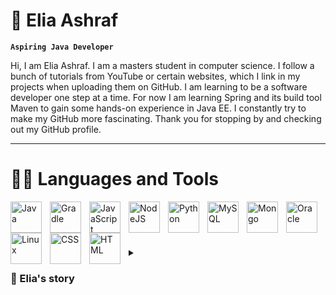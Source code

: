 # 🧕 Elia Ashraf

**`Aspiring Java Developer`**

Hi, I am Elia Ashraf. I am a masters student in computer science. I follow a bunch of tutorials from YouTube or certain websites, which I link in my projects when uploading them on GitHub. I am learning to be a software developer one step at a time. For now I am learning Spring and its build tool Maven to gain some hands-on experience in Java EE. I constantly try to make my GitHub more fascinating. Thank you for stopping by and checking out my GitHub profile.
 
 ---
 # 👩‍💻 Languages and Tools
 
<img align="left" alt="Java" width="50px" style="padding-right:10px;" src="https://cdn.jsdelivr.net/gh/devicons/devicon/icons/java/java-original.svg">
<img align="left" alt="Gradle" width="50px" style="padding-right:10px;" src="https://cdn.jsdelivr.net/gh/devicons/devicon/icons/gradle/gradle-plain.svg">
<img align="left" alt="JavaScript" width="50px" style="padding-right:10px;" src="https://cdn.jsdelivr.net/gh/devicons/devicon/icons/javascript/javascript-original.svg">
<img align="left" alt="NodeJS" width="50px" style="padding-right:10px;" src="https://cdn.jsdelivr.net/gh/devicons/devicon/icons/nodejs/nodejs-plain-wordmark.svg">
<img align="left" alt="Python" width="50px" style="padding-right:10px;" src="https://cdn.jsdelivr.net/gh/devicons/devicon/icons/python/python-original.svg">
<img align="left" alt="MySQL" width="50px" style="padding-right:10px;" src="https://cdn.jsdelivr.net/gh/devicons/devicon/icons/mysql/mysql-original.svg">
<img align="left" alt="Mongo" width="50px" style="padding-right:10px;" src="https://cdn.jsdelivr.net/gh/devicons/devicon/icons/mongodb/mongodb-plain.svg">
<img align="left" alt="Oracle" width="50px" style="padding-right:10px;" src="https://cdn.jsdelivr.net/gh/devicons/devicon/icons/oracle/oracle-original.svg">
<img align="left" alt="Linux" width="50px" style="padding-right:10px;" src="https://cdn.jsdelivr.net/gh/devicons/devicon/icons/linux/linux-original.svg">
<img align="left" alt="CSS" width="50px" style="padding-right:10px;" src="https://cdn.jsdelivr.net/gh/devicons/devicon/icons/css3/css3-original.svg">
<img align="left" alt="HTML" width="50px" style="padding-right:10px;" src="https://cdn.jsdelivr.net/gh/devicons/devicon/icons/html5/html5-original.svg">

</br></br>


# 
<details> 
  
  <summary><h3>  📝 Elia's story </h3></summary>
  
  My dad is a software developer and seeing him work using languages that looked like maths and made no sense to me as a kid had fascinated me for a long while. That's when I decided I wanted to study computer science when I grew up. Throughout my education in computer science, I had tried my hands at multiple fields from machine learning to full stack development to web development. Initially, during my bachelors I had tried working on a few projects using HTML/CSS and PHP, but somehow I did not enjoy it very much. 
  Then I moved to Germany for my masters course. I had taken up a couple of courses on machine learning and AI during the initial semesters of my masters program at the University of Siegen. During COVID-19, I also tried my hands at MEAN/MERN stack, though I was quite enjoying the experience of both the full stack development and machine learning I started missing programming with Java.
  I had first learned the data structures and prograaming in Java during my bachelors. So I started working my way back into Java, although right after I dived into it I could feel that I have forgotten many syntaxes and functions in Java. But it felt good, I felt like being at home working with Java. This was when I decided that I wanted to be a Java developer.
  
  Thank you for reading my joruney to programming, specifically in Java. My portfolio has been inspired by Forrest Knight's <a href="https://github.com/forrestknight">github</a> page.

</details>
 



<!---
eliaashraf/eliaashraf is a ✨ special ✨ repository because its `README.md` (this file) appears on your GitHub profile.
You can click the Preview link to take a look at your changes.
--->


      
          
